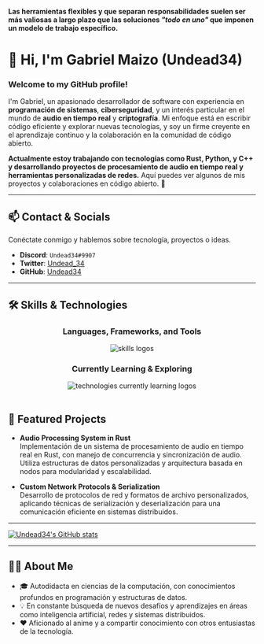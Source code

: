 __Las herramientas flexibles y que separan responsabilidades suelen ser más valiosas a largo plazo que las soluciones _"todo en uno"_ que imponen un modelo de trabajo específico.__

# 👋 Hi, I'm Gabriel Maizo (Undead34)

### Welcome to my GitHub profile!

I'm Gabriel, un apasionado desarrollador de software con experiencia en **programación de sistemas**, **ciberseguridad**, y un interés particular en el mundo de **audio en tiempo real** y **criptografía**. Mi enfoque está en escribir código eficiente y explorar nuevas tecnologías, y soy un firme creyente en el aprendizaje continuo y la colaboración en la comunidad de código abierto.

**Actualmente estoy trabajando con tecnologías como Rust, Python, y C++ y desarrollando proyectos de procesamiento de audio en tiempo real y herramientas personalizadas de redes.** Aquí puedes ver algunos de mis proyectos y colaboraciones en código abierto. 🚀

---

## 📫 Contact & Socials

Conéctate conmigo y hablemos sobre tecnología, proyectos o ideas.

- **Discord**: `Undead34#9907`
- **Twitter**: [Undead_34](https://twitter.com/Undead_34) 
- **GitHub**: [Undead34](https://github.com/Undead34)

---

## 🛠️ Skills & Technologies

<div align="center">
  <h3><strong>Languages, Frameworks, and Tools</strong></h3>
  <img src="https://skillicons.dev/icons?i=rust,python,typescript,cpp,git,github,linux,bash,markdown,vscode,astro,nextjs,react,nodejs,tailwind,opengl,mongodb,mysql" alt="skills logos" /> <br>

  <h3><strong>Currently Learning & Exploring</strong></h3>
  <img src="https://skillicons.dev/icons?i=wasm,go,kubernetes,pytorch" alt="technologies currently learning logos">
</div>
<br/>

## 💼 Featured Projects

- **Audio Processing System in Rust**  
  Implementación de un sistema de procesamiento de audio en tiempo real en Rust, con manejo de concurrencia y sincronización de audio. Utiliza estructuras de datos personalizadas y arquitectura basada en nodos para modularidad y escalabilidad.
  
- **Custom Network Protocols & Serialization**  
  Desarrollo de protocolos de red y formatos de archivo personalizados, aplicando técnicas de serialización y deserialización para una comunicación eficiente en sistemas distribuidos.

---

[![Undead34's GitHub stats](https://github-readme-stats.vercel.app/api?username=Undead34&show_icons=true&theme=dark&count_private=true)](https://github.com/Undead34)

---

## 👨‍💻 About Me

- 🎓 Autodidacta en ciencias de la computación, con conocimientos profundos en programación y estructuras de datos.
- 💡 En constante búsqueda de nuevos desafíos y aprendizajes en áreas como inteligencia artificial, redes y sistemas distribuidos.
- ❤️ Aficionado al anime y a compartir conocimiento con otros entusiastas de la tecnología.


